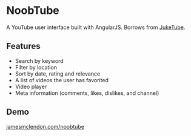 # NoobTube

A YouTube user interface built with AngularJS. Borrows from [JukeTube](https://github.com/jgthms/juketube).

## Features

- Search by keyword
- Filter by location
- Sort by date, rating and relevance
- A list of videos the user has favorited
- Video player
- Meta information (comments, likes, dislikes, and channel)

## Demo

[jamesmclendon.com/noobtube](http://jamesmclendon.com/noobtube)
